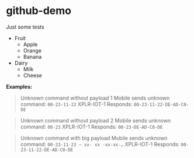 # github-demo
Just some tests

* Fruit
  * Apple
  * Orange
  * Banana
* Dairy
  * Milk
  * Cheese


**Examples:**
> Unknown command without payload 1
>Mobile sends unknown command: `00-23-11-22`
>XPLR-IOT-1 Responds: `00-23-11-22-DE-AD-C0-DE`

>Unknown command without payload 2
>Mobile sends unknown command: `00-23`
>XPLR-IOT-1 Responds: `00-23-DE-AD-C0-DE`

>Unknown command with big payload
>Mobile sends unknown command: `00-23-11-22 – xx- xx -xx-xx-…`
>XPLR-IOT-1 Responds: `00-23-11-22-DE-AD-C0-DE`
